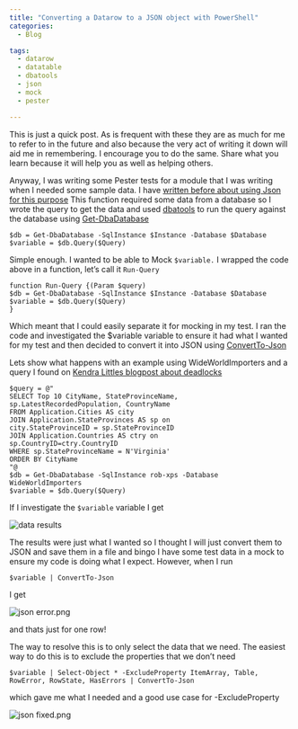 ```yaml
---
title: "Converting a Datarow to a JSON object with PowerShell"
categories:
  - Blog

tags:
  - datarow
  - datatable
  - dbatools
  - json
  - mock
  - pester

---
```

This is just a quick post. As is frequent with these they are as much for me to refer to in the future and also because the very act of writing it down will aid me in remembering. I encourage you to do the same. Share what you learn because it will help you as well as helping others.

Anyway, I was writing some Pester tests for a module that I was writing when I needed some sample data. I have [written before about using Json for this purpose](https://blog.robsewell.com/writing-dynamic-and-random-tests-cases-for-pester/) This function required some data from a database so I wrote the query to get the data and used [dbatools](https://dbatools.io) to run the query against the database using [Get-DbaDatabase](https://dbatools.io/functions/Get-DbaDatabase)

```
$db = Get-DbaDatabase -SqlInstance $Instance -Database $Database
$variable = $db.Query($Query)
```

Simple enough. I wanted to be able to Mock `$variable.` I wrapped the code above in a function, let’s call it `Run-Query`

```
function Run-Query {(Param $query)
$db = Get-DbaDatabase -SqlInstance $Instance -Database $Database
$variable = $db.Query($Query)
}
```
Which meant that I could easily separate it for mocking in my test. I ran the code and investigated the $variable variable to ensure it had what I wanted for my test and then decided to convert it into JSON using [ConvertTo-Json](https://docs.microsoft.com/en-us/powershell/module/microsoft.powershell.utility/convertto-json?view=powershell-5.1?WT.mc_id=DP-MVP-5002693)

Lets show what happens with an example using WideWorldImporters and a query I found on [Kendra Littles blogpost about deadlocks](https://littlekendra.com/2016/09/13/deadlock-code-for-the-wideworldimporters-sample-database/)

```
$query = @"
SELECT Top 10 CityName, StateProvinceName, sp.LatestRecordedPopulation, CountryName
FROM Application.Cities AS city
JOIN Application.StateProvinces AS sp on
city.StateProvinceID = sp.StateProvinceID
JOIN Application.Countries AS ctry on
sp.CountryID=ctry.CountryID
WHERE sp.StateProvinceName = N'Virginia'
ORDER BY CityName
"@
$db = Get-DbaDatabase -SqlInstance rob-xps -Database WideWorldImporters
$variable = $db.Query($Query)
```

If I investigate the `$variable` variable I get

![data results](https://blog.robsewell.com/assets/uploads/2017/12/data-results.png)

The results were just what I wanted so I thought I will just convert them to JSON and save them in a file and bingo I have some test data in a mock to ensure my code is doing what I expect. However, when I run

`$variable | ConvertTo-Json`

I get

![json error.png](https://blog.robsewell.com/assets/uploads/2017/12/json-error.png)

and thats just for one row!

The way to resolve this is to only select the data that we need. The easiest way to do this is to exclude the properties that we don’t need

`$variable | Select-Object * -ExcludeProperty ItemArray, Table, RowError, RowState, HasErrors | ConvertTo-Json`

which gave me what I needed and a good use case for -ExcludeProperty

![json fixed.png](https://blog.robsewell.com/assets/uploads/2017/12/json-fixed.png)